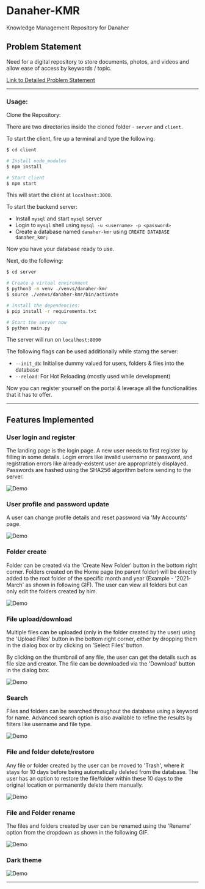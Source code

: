 # Danaher-KMR

Knowledge Management Repository for Danaher

## Problem Statement

Need for a digital repository to store documents, photos, and videos and allow ease of access by keywords / topic.

[Link to Detailed Problem Statement](./CorpComp-PS.pdf)

---

### Usage:

Clone the Repository:

There are two directories inside the cloned folder - `server` and `client`.

To start the client, fire up a terminal and type the following:

```bash
$ cd client

# Install node_modules
$ npm install

# Start client
$ npm start
```

This will start the client at `localhost:3000`.

To start the backend server:

-   Install `mysql` and start `mysql` server
-   Login to `mysql` shell using `mysql -u <username> -p <password>`
-   Create a database named `danaher-kmr` using `CREATE DATABASE danaher_kmr;`

Now you have your database ready to use.

Next, do the following:

```bash
$ cd server

# Create a virtual environment
$ python3 -m venv ./venvs/danaher-kmr
$ source ./venvs/danaher-kmr/bin/activate

# Install the dependencies:
$ pip install -r requirements.txt

# Start the server now
$ python main.py
```

The server will run on `localhost:8000`

The following flags can be used additionally while starng the server:

-   `--init_db`: Initialise dummy valued for users, folders & files into the database
-   `--reload`: For Hot Reloading (mostly used while development)

Now you can register yourself on the portal & leverage all the functionalities that it has to offer.

---

## Features Implemented

### User login and register

The landing page is the login page. A new user needs to first register by filling in some details. Login errors like invalid username or password, and registration errors like already-existent user are appropriately displayed. Passwords are hashed using the SHA256 algorithm before sending to the server.

![Demo](demo/reg_login_logout.gif)

### User profile and password update

A user can change profile details and reset password via 'My Accounts' page.

![Demo](demo/profile_passwd_update.gif)

### Folder create

Folder can be created via the 'Create New Folder' button in the bottom right corner. Folders created on the Home page (no parent folder) will be directly added to the root folder of the specific month and year (Example - '2021-March' as shown in following GIF). The user can view all folders but can only edit the folders created by him.

![Demo](demo/folder_create.gif)

### File upload/download

Multiple files can be uploaded (only in the folder created by the user) using the 'Upload Files' button in the bottom right corner, either by dropping them in the dialog box or by clicking on 'Select Files' button.

By clicking on the thumbnail of any file, the user can get the details such as file size and creator. The file can be downloaded via the 'Download' button in the dialog box.

![Demo](demo/file_upload_download.gif)

### Search

Files and folders can be searched throughout the database using a keyword for name. Advanced search option is also available to refine the results by filters like username and file type.

![Demo](demo/search.gif)

### File and folder delete/restore

Any file or folder created by the user can be moved to 'Trash', where it stays for 10 days before being automatically deleted from the database. The user has an option to restore the file/folder within these 10 days to the original location or permanently delete them manually.

![Demo](demo/trash_restore_delete.gif)

### File and Folder rename

The files and folders created by user can be renamed using the 'Rename' option from the dropdown as shown in the following GIF.

![Demo](demo/folder_file_rename.gif)

### Dark theme

![Demo](demo/dark_theme.gif)

---
